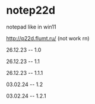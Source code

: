 # notep22d
notepad like in win11

http://p22d.flumt.ru/ (not work rn)

26.12.23 -- 1.0

26.12.23 -- 1.1

26.12.23 -- 1.1.1

03.02.24 -- 1.2

03.02.24 -- 1.2.1
